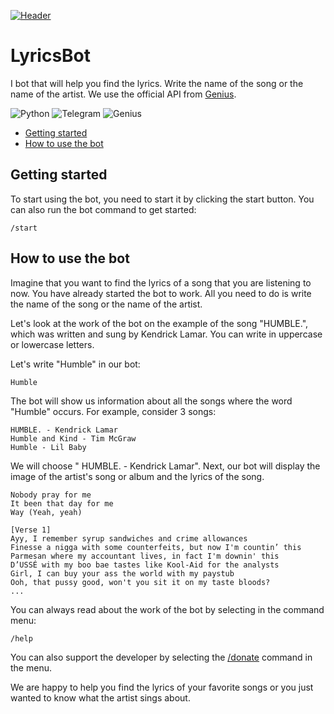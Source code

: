 [![Header](https://github.com/arowent/lyrics-gome-bot/blob/main/assets/lyricsbot_logo_git.jpg)](https://t.me/lyrics_gome_bot)

# LyricsBot

I bot that will help you find the lyrics. Write the name of the song or the name of the artist. We use the official API from [Genius](https://genius.com/).

![Python](https://img.shields.io/badge/-Python-1abc9c?style=flat&logo=python&logoColor=ffffff)
![Telegram](https://img.shields.io/badge/-Telegram-006266?style=flat&logo=telegram&logoColor=ffffff)
![Genius](https://img.shields.io/badge/-GeniusAPI-778beb?style=flat&logo=genius&logoColor=ffffff)


* [Getting started](https://github.com/arowent/lyrics-gome-bot#lyricsbot)
* [How to use the bot](https://github.com/arowent/lyrics-gome-bot#how-to-use-the-bot)

## Getting started

To start using the bot, you need to start it by clicking the start button. You can also run the bot command to get started:

    /start

## How to use the bot

Imagine that you want to find the lyrics of a song that you are listening to now. You have already started the bot to work. All you need to do is write the name of the song or the name of the artist.

Let's look at the work of the bot on the example of the song "HUMBLE.", which was written and sung by Kendrick Lamar. You can write in uppercase or lowercase letters.

Let's write "Humble" in our bot:

    Humble


The bot will show us information about all the songs where the word "Humble" occurs. For example, consider 3 songs:

    HUMBLE. - Kendrick Lamar
    Humble and Kind - Tim McGraw
    Humble - Lil Baby

We will choose " HUMBLE. - Kendrick Lamar". Next, our bot will display the image of the artist's song or album and the lyrics of the song.

    Nobody pray for me
    It been that day for me
    Way (Yeah, yeah)

    [Verse 1]
    Ayy, I remember syrup sandwiches and crime allowances
    Finesse a nigga with some counterfeits, but now I'm countin’ this
    Parmesan where my accountant lives, in fact I'm downin' this
    D’USSÉ with my boo bae tastes like Kool-Aid for the analysts
    Girl, I can buy your ass the world with my paystub
    Ooh, that pussy good, won't you sit it on my taste bloods?
    ...

You can always read about the work of the bot by selecting in the command menu:

    /help

You can also support the developer by selecting the [/donate](https://yoomoney.ru/to/4100116813383560) command in the menu.

We are happy to help you find the lyrics of your favorite songs or you just wanted to know what the artist sings about.